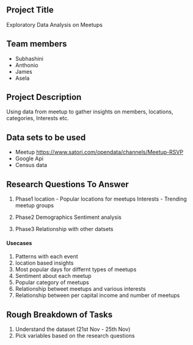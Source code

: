 ## Project Title
Exploratory Data Analysis on Meetups

## Team members
+ Subhashini
+ Anthonio
+ James
+ Asela

## Project Description
Using data from meetup to gather insights on members, locations, categories, Interests etc.

## Data sets to be used
+ Meetup
https://www.satori.com/opendata/channels/Meetup-RSVP
+ Google Api
+ Census data

## Research Questions To Answer

1. Phase1
location - Popular locations for meetups
Interests - Trending meetup groups

2. Phase2
Demographics
Sentiment analysis

3. Phase3
Relationship with other datsets

#### Usecases
1. Patterns with each event
2. location based insights
3. Most popular days for differnt types of meetups
4. Sentiment about each meetup
5. Popular category of meetups
6. Relationship betweet meetups and various interests
7. Relationship between per capital income and number of meetups

## Rough Breakdown of Tasks
1. Understand the dataset (21st Nov - 25th Nov)
2. Pick variables based on the research questions

